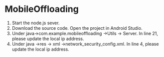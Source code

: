 # MobileOffloading
1. Start the node.js sever.
2. Download the source code. Open the project in Android Studio.
3. Under java->com.example.mobileoffloading ->Utils -> Server. In line 21, please update the local ip address.
4. Under java ->res -> xml ->network_security_config.xml. In line 4, please update the local ip address.
